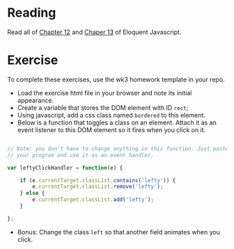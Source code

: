 Reading
=======

Read all of [Chapter 12](http://eloquentjavascript.net/12_browser.html) and [Chaper 13](ihttp://eloquentjavascript.net/13_dom.html) of Eloquent Javascript.

Exercise
=========

To complete these exercises, use the wk3 homework template in your repo.


- Load the exercise html file in your browser and note its initial appearance.
- Create a variable that stores the DOM element with ID `rect`;
- Using javascript, add a css class named `bordered` to this element.
- Below is a function that toggles a class on an element. Attach it as an event listener to this DOM element so it fires when you click on it.

```javascript

// Note: you don't have to change anything in this function. Just paste it into 
// your program and use it as an event handler.

var leftyClickHandler = function(e) {

    if (e.currentTarget.classList.contains('lefty')) {
        e.currentTarget.classList.remove('lefty');
    } else {
        e.currentTarget.classList.add('lefty');
    }

};

```

- Bonus: Change the class `left` so that another field animates when you click.
